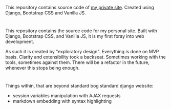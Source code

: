 This repository contains source code of [my private site](borowiecki.info).
Created using Django, Bootstrap CSS and Vanilla JS.
#
This repository contains the source code for my personal site. Built with Django, Bootstrap CSS, and Vanilla JS, it is my first foray into web development.

As such it is created by "exploratory design". Everything is done on MVP basis. Clarity and extensibility took a backseat. Sometimes working with the tools, sometimes against them.
There will be a refactor in the future, whenever this stops being enough.
#
Things within, that are beyond standard bog standard django website:
* session variables manipulation with AJAX requests
* markdown embedding with syntax highlighting